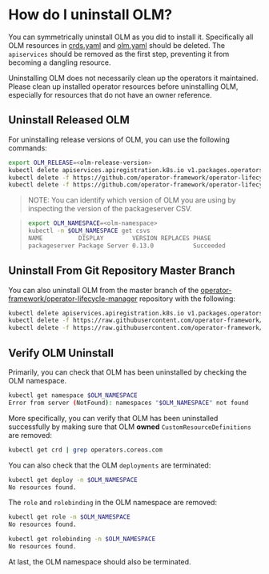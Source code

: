 # How do I uninstall OLM?

You can symmetrically uninstall OLM as you did to install it. Specifically all OLM resources in [crds.yaml](https://github.com/operator-framework/operator-lifecycle-manager/blob/master/deploy/upstream/quickstart/crds.yaml) and [olm.yaml](https://github.com/operator-framework/operator-lifecycle-manager/blob/master/deploy/upstream/quickstart/olm.yaml) should be deleted. The `apiservices` should be removed as the first step, preventing it from becoming a dangling resource. 

Uninstalling OLM does not necessarily clean up the operators it maintained. Please clean up installed operator resources before uninstalling OLM, especially for resources that do not have an owner reference.

## Uninstall Released OLM

For uninstalling release versions of OLM, you can use the following commands:

```bash
export OLM_RELEASE=<olm-release-version>
kubectl delete apiservices.apiregistration.k8s.io v1.packages.operators.coreos.com
kubectl delete -f https://github.com/operator-framework/operator-lifecycle-manager/releases/download/${OLM_RELEASE}/crds.yaml
kubectl delete -f https://github.com/operator-framework/operator-lifecycle-manager/releases/download/${OLM_RELEASE}/olm.yaml
```

> NOTE: You can identify which version of OLM you are using by inspecting the version of the packageserver CSV.

> ```bash
> export OLM_NAMESPACE=<olm-namespace>
> kubectl -n $OLM_NAMESPACE get csvs
> NAME          DISPLAY        VERSION REPLACES PHASE
> packageserver Package Server 0.13.0           Succeeded
> ```

## Uninstall From Git Repository Master Branch

You can also uninstall OLM from the master branch of the [operator-framework/operator-lifecycle-manager](https://github.com/operator-framework/operator-lifecycle-manager/) repository with the following: 

```bash
kubectl delete apiservices.apiregistration.k8s.io v1.packages.operators.coreos.com
kubectl delete -f https://raw.githubusercontent.com/operator-framework/operator-lifecycle-manager/master/deploy/upstream/quickstart/crds.yaml
kubectl delete -f https://raw.githubusercontent.com/operator-framework/operator-lifecycle-manager/master/deploy/upstream/quickstart/olm.yaml
```

## Verify OLM Uninstall

Primarily, you can check that OLM has been uninstalled by checking the OLM namespace.

```bash
kubectl get namespace $OLM_NAMESPACE
Error from server (NotFound): namespaces "$OLM_NAMESPACE" not found
```

More specifically, you can verify that OLM has been uninstalled successfully by making sure that OLM **owned** `CustomResourceDefinitions` are removed:

```bash
kubectl get crd | grep operators.coreos.com
```

You can also check that the OLM `deployments` are terminated:

```bash
kubectl get deploy -n $OLM_NAMESPACE
No resources found.
```

The `role` and `rolebinding` in the OLM namespace are removed:

```bash
kubectl get role -n $OLM_NAMESPACE
No resources found.
```

```bash
kubectl get rolebinding -n $OLM_NAMESPACE
No resources found.
```

At last, the OLM namespace should also be terminated.
